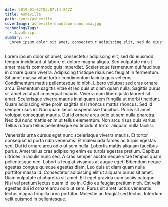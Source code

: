 ```yaml
---
date: 2019-01-02T03:07:14.847Z
title: Asheville
path: /work/asheville
coverImage: asheville-downtown-panorama.jpg
technologyTags:
  - JavaScript
summary: >-
  Lorem ipsum dolor sit amet, consectetur adipiscing elit, sed do eiusmod tempor incididunt ut labore et dolore magna aliqua.
---
```


Lorem ipsum dolor sit amet, consectetur adipiscing elit, sed do eiusmod tempor incididunt ut labore et dolore magna aliqua. Sed vulputate mi sit amet mauris commodo quis imperdiet. Scelerisque fermentum dui faucibus in ornare quam viverra. Adipiscing tristique risus nec feugiat in fermentum. Sit amet massa vitae tortor condimentum lacinia quis vel eros. Condimentum mattis pellentesque id nibh. Libero volutpat sed cras ornare arcu. Elementum sagittis vitae et leo duis ut diam quam nulla. Sagittis purus sit amet volutpat consequat mauris. Viverra nam libero justo laoreet sit amet. Scelerisque viverra mauris in aliquam sem fringilla ut morbi tincidunt. Quam adipiscing vitae proin sagittis nisl rhoncus mattis rhoncus. Sed id semper risus in. Non quam lacus suspendisse faucibus. Purus sit amet volutpat consequat mauris. Dui id ornare arcu odio ut sem nulla pharetra. Nec dui nunc mattis enim ut tellus elementum. Non arcu risus quis varius. Tellus rutrum tellus pellentesque eu tincidunt tortor aliquam nulla facilisi.

Venenatis urna cursus eget nunc scelerisque viverra mauris. Et tortor consequat id porta nibh venenatis. Et malesuada fames ac turpis egestas sed. Dui id ornare arcu odio ut sem nulla. Lobortis mattis aliquam faucibus purus. Amet tellus cras adipiscing enim eu turpis egestas pretium. Dapibus ultrices in iaculis nunc sed. A cras semper auctor neque vitae tempus quam pellentesque nec. Lobortis feugiat vivamus at augue eget. Bibendum neque egestas congue quisque egestas diam. Leo duis ut diam quam nulla porttitor massa id. Consectetur adipiscing elit ut aliquam purus sit amet. Diam vulputate ut pharetra sit amet. Elit eget gravida cum sociis natoque. Nisl vel pretium lectus quam id leo in. Odio eu feugiat pretium nibh. Est velit egestas dui id ornare arcu odio ut sem. Purus sit amet luctus venenatis lectus magna fringilla urna porttitor. Molestie ac feugiat sed lectus. Interdum velit euismod in pellentesque.
